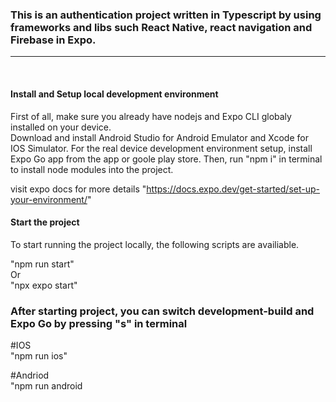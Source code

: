 <h3>This is an authentication project written in Typescript by using frameworks and libs such React Native, react navigation and Firebase in Expo.</h3><hr><br>

<h4>Install and Setup local development environment</h4>

First of all, make sure you already have nodejs and Expo CLI globaly installed on your device.<br>
Download and install Android Studio for Android Emulator and Xcode for IOS Simulator.
For the real device development environment setup, install Expo Go app from the app or goole play store.
Then, run "npm i" in terminal to install node modules into the project. 

visit expo docs for more details "https://docs.expo.dev/get-started/set-up-your-environment/"
<h4>Start the project</h4>

To start running the project locally, the following scripts are availiable. 

"npm run start" <br>
Or 
<br>
"npx expo start"

<h3>After starting project, you can switch development-build and Expo Go by pressing "s" in terminal</h3>

#IOS <br>
"npm run ios"

#Andriod <br>
"npm run android


  
  
